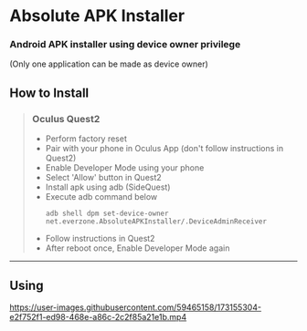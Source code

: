 # Absolute APK Installer


### Android APK installer using device owner privilege
(Only one application can be made as device owner)


## How to Install
> ### Oculus Quest2
> - Perform factory reset
> - Pair with your phone in Oculus App (don't follow instructions in Quest2)
> - Enable Developer Mode using your phone
> - Select 'Allow' button in Quest2
> - Install apk using adb (SideQuest)
> - Execute adb command below
>   ```
>   adb shell dpm set-device-owner net.everzone.AbsoluteAPKInstaller/.DeviceAdminReceiver
>   ```
> - Follow instructions in Quest2
> - After reboot once, Enable Developer Mode again


---


## Using

https://user-images.githubusercontent.com/59465158/173155304-e2f752f1-ed98-468e-a86c-2c2f85a21e1b.mp4
